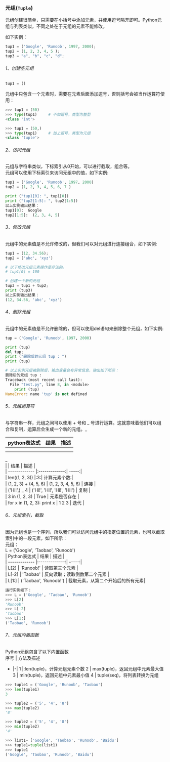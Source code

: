 ### 元组\(`Tuple`\)

元组创建很简单，只需要在小括号中添加元素，并使用逗号隔开即可。Python元组与列表类似，不同之处在于元组的元素不能修改。

如下实例：

```python
tup1 = ('Google', 'Runoob', 1997, 2000);
tup2 = (1, 2, 3, 4, 5 );
tup3 = "a", "b", "c", "d";
```

###### 1、创建空元组

```python
tup1 = ()
```

元组中只包含一个元素时，需要在元素后面添加逗号，否则括号会被当作运算符使用：

```python
>>> tup1 = (50)
>>> type(tup1)     # 不加逗号，类型为整型
<class 'int'>

>>> tup1 = (50,)
>>> type(tup1)     # 加上逗号，类型为元组
<class 'tuple'>
```

###### 2、访问元组

元组与字符串类似，下标索引从0开始，可以进行截取，组合等。  
元组可以使用下标索引来访问元组中的值，如下实例:

```python
tup1 = ('Google', 'Runoob', 1997, 2000)
tup2 = (1, 2, 3, 4, 5, 6, 7 )

print ("tup1[0]: ", tup1[0])
print ("tup2[1:5]: ", tup2[1:5])
以上实例输出结果：
tup1[0]:  Google
tup2[1:5]:  (2, 3, 4, 5)
```

###### 3、修改元组

元组中的元素值是不允许修改的，但我们可以对元组进行连接组合，如下实例:

```python
tup1 = (12, 34.56);
tup2 = ('abc', 'xyz')

# 以下修改元组元素操作是非法的。
# tup1[0] = 100

# 创建一个新的元组
tup3 = tup1 + tup2;
print (tup3)
以上实例输出结果：
(12, 34.56, 'abc', 'xyz')
```

###### 4、删除元组

元组中的元素值是不允许删除的，但可以使用del语句来删除整个元组，如下实例:

```python
tup = ('Google', 'Runoob', 1997, 2000)

print (tup)
del tup;
print ("删除后的元组 tup : ")
print (tup)

# 以上实例元组被删除后，输出变量会有异常信息，输出如下所示：
删除后的元组 tup :
Traceback (most recent call last):
  File "test.py", line 8, in <module>
    print (tup)
NameError: name 'tup' is not defined
```

###### 5、元组运算符

与字符串一样，元组之间可以使用 + 号和 _ 号进行运算。这就意味着他们可以组合和复制，运算后会生成一个新的元组。_

| python表达式 | 结果 | 描述 |
| :--- | :--- | :--- |
|  |  |  |
|  |  |  |

_  
\|        \| 结果           \| 描述  \|  
\| ------------- \|:-------------:\| -----:\|  
\| len\(\(1, 2, 3\)\) \|:3:\| 计算元素个数:\|  
\| \(1, 2, 3\) + \(4, 5, 6\)      \| \(1, 2, 3, 4, 5, 6\) \| 连接 \|  
\| \('Hi!',\) _ 4      \| \('Hi!', 'Hi!', 'Hi!', 'Hi!'\)      \|   复制 \|  
\| 3 in \(1, 2, 3\) \| True      \|    元素是否存在 \|  
\| for x in \(1, 2, 3\): print x \| 1 2 3      \|    迭代 \|

###### 6、元组索引，截取

因为元组也是一个序列，所以我们可以访问元组中的指定位置的元素，也可以截取索引中的一段元素，如下所示：  
元组：  
L = \('Google', 'Taobao', 'Runoob'\)  
\| Python表达式        \| 结果           \| 描述  \|  
\| ------------- \|:-------------:\| -----:\|  
\| L\[2\]      \| 'Runoob!' \| 读取第三个元素 \|  
\| L\[-2\]      \| 'Taobao'      \|   反向读取；读取倒数第二个元素 \|  
\| L\[1:\] \| \('Taobao', 'Runoob!'\)      \|    截取元素，从第二个开始后的所有元素\|

```python
运行实例如下：
>>> L = ('Google', 'Taobao', 'Runoob')
>>> L[2]
'Runoob'
>>> L[-2]
'Taobao'
>>> L[1:]
('Taobao', 'Runoob')
```

###### 7、元组内置函数

Python元组包含了以下内置函数  
序号        \| 方法及描述

* \|-\|
  1 \|:len\(tuple\)，计算元组元素个数
  2      \| max\(tuple\)，返回元组中元素最大值
  3      \| min\(tuple\)，返回元组中元素最小值
  4 \| tuple\(seq\)，将列表转换为元组

```python
>>> tuple1 = ('Google', 'Runoob', 'Taobao')
>>> len(tuple1)
3

>>> tuple2 = ('5', '4', '8')
>>> max(tuple2)
'8'

>>> tuple2 = ('5', '4', '8')
>>> min(tuple2)
'4'

>>> list1= ['Google', 'Taobao', 'Runoob', 'Baidu']
>>> tuple1=tuple(list1)
>>> tuple1
('Google', 'Taobao', 'Runoob', 'Baidu')
```



